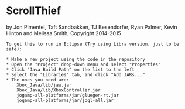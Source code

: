 ScrollThief
===========
by Jon Pimentel, Taft Sandbakken, TJ Besendorfer, Ryan Palmer, Kevin Hinton and Melissa Smith, Copyright 2014-2015
    
    To get this to run in Eclipse (Try using Libra version, just to be safe):
    
    * Make a new project using the code in the repository
    * Open the "Project" drop-down menu and select "Properties"
    * Click "Java Build Path" on the list to the left
    * Select the "Libraries" tab, and click "Add JARs..."
    * The ones you need are:
        Xbox_Java/lib/jaw.jar
        Xbox_Java/lib/XboxController.jar
        jogamp-all-platforms/jar/gluegen-rt.jar
        jogamp-all-platforms/jar/jogl-all.jar
